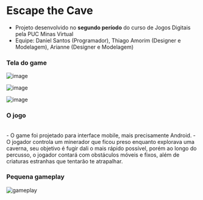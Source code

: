 # Escape the Cave
- Projeto desenvolvido no <b>segundo período</b> do curso de Jogos Digitais pela PUC Minas Virtual
- Equipe: Daniel Santos (Programador), Thiago Amorim (Designer e Modelagem), Arianne (Designer e Modelagem)

<h3>Tela do game</h3>

![image](https://github.com/danielsantosds7/EscapetheCave/assets/50743449/e06eefb9-539b-428c-8227-1965c1dc5f63)

![image](https://github.com/danielsantosds7/EscapetheCave/assets/50743449/23ea3f59-c5cf-408d-9cfd-f8eec96ad774)

![image](https://github.com/danielsantosds7/EscapetheCave/assets/50743449/bf6a6655-340e-4028-927c-eac4ebbd3807)

<h3>O jogo</h3>
</br>
- O game foi projetado para interface mobile, mais precisamente Android. 
- O jogador controla um minerador que ficou preso enquanto explorava uma caverna, seu objetivo é fugir dali o mais rápido possível, porém ao longo do percusso, o jogador contará com obstáculos móveis e fixos, além de criaturas estranhas que tentarão te atrapalhar.
</br>

<h3>Pequena gameplay</h3>

![gameplay](https://github.com/danielsantosds7/EscapetheCave/assets/50743449/eb9e371b-f5ee-4c14-87e1-64ba266434b1)
